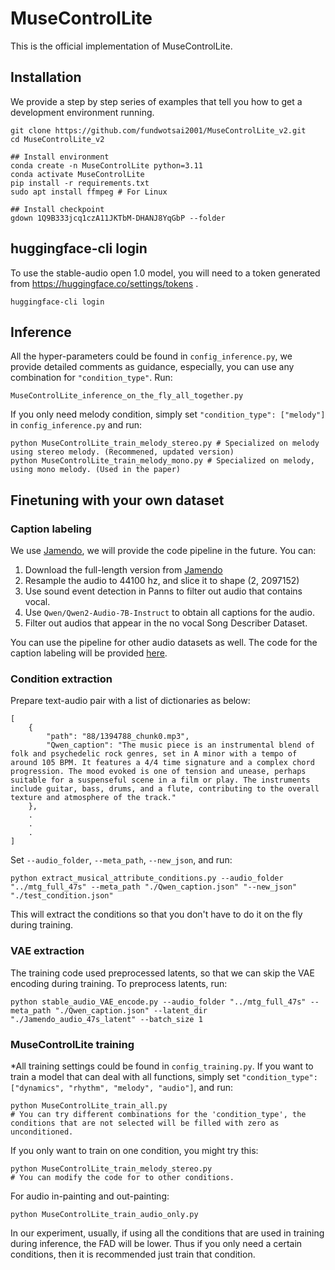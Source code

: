 # MuseControlLite

This is the official implementation of MuseControlLite.

## Installation
We provide a step by step series of examples that tell you how to get a development environment running.
```
git clone https://github.com/fundwotsai2001/MuseControlLite_v2.git
cd MuseControlLite_v2

## Install environment
conda create -n MuseControlLite python=3.11
conda activate MuseControlLite
pip install -r requirements.txt
sudo apt install ffmpeg # For Linux

## Install checkpoint
gdown 1Q9B333jcq1czA11JKTbM-DHANJ8YqGbP --folder
```
## huggingface-cli login
To use the stable-audio open 1.0 model, you will need to a token generated from https://huggingface.co/settings/tokens .
```
huggingface-cli login
```
## Inference
All the hyper-parameters could be found in `config_inference.py`, we provide detailed comments as guidance, especially, you can use any combination for `"condition_type"`. Run:
```
MuseControlLite_inference_on_the_fly_all_together.py
```
If you only need melody condition, simply set `"condition_type": ["melody"]` in `config_inference.py` and run:
```
python MuseControlLite_train_melody_stereo.py # Specialized on melody using stereo melody. (Recommened, updated version)
python MuseControlLite_train_melody_mono.py # Specialized on melody, using mono melody. (Used in the paper)
```
## Finetuning with your own dataset
### Caption labeling
We use [Jamendo](https://github.com/MTG/mtg-jamendo-dataset), we will provide the code pipeline in the future. You can:
1. Download the full-length version from [Jamendo](https://github.com/MTG/mtg-jamendo-dataset)
2. Resample the audio to 44100 hz, and slice it to shape (2, 2097152)
3. Use sound event detection in Panns to filter out audio that contains vocal.
4. Use `Qwen/Qwen2-Audio-7B-Instruct` to obtain all captions for the audio.
5. Filter out audios that appear in the no vocal Song Describer Dataset.


You can use the pipeline for other audio datasets as well. The code for the caption labeling will be provided [here]().
### Condition extraction
Prepare text-audio pair with a list of dictionaries as below:
```
[
    {
        "path": "88/1394788_chunk0.mp3",
        "Qwen_caption": "The music piece is an instrumental blend of folk and psychedelic rock genres, set in A minor with a tempo of around 105 BPM. It features a 4/4 time signature and a complex chord progression. The mood evoked is one of tension and unease, perhaps suitable for a suspenseful scene in a film or play. The instruments include guitar, bass, drums, and a flute, contributing to the overall texture and atmosphere of the track."
    },
    .
    .
    .
]
```
Set `--audio_folder`, `--meta_path`, `--new_json`, and run:
```
python extract_musical_attribute_conditions.py --audio_folder "../mtg_full_47s" --meta_path "./Qwen_caption.json" "--new_json" "./test_condition.json"
```
This will extract the conditions so that you don't have to do it on the fly during training.
### VAE extraction
The training code used preprocessed latents, so that we can skip the VAE encoding during training. To preprocess latents, run:
```
python stable_audio_VAE_encode.py --audio_folder "../mtg_full_47s" --meta_path "./Qwen_caption.json" --latent_dir "./Jamendo_audio_47s_latent" --batch_size 1
```
### MuseControlLite training
*All training settings could be found in `config_training.py`. 
If you want to train a model that can deal with all functions, simply set `"condition_type": ["dynamics", "rhythm", "melody", "audio"]`, and run:
```
python MuseControlLite_train_all.py
# You can try different combinations for the 'condition_type', the conditions that are not selected will be filled with zero as unconditioned. 
```

If you only want to train on one condition, you might try this:
```
python MuseControlLite_train_melody_stereo.py
# You can modify the code for to other conditions.
```
For audio in-painting and out-painting:
```
python MuseControlLite_train_audio_only.py
```
In our experiment, usually, if using all the conditions that are used in training during inference, the FAD will be lower. Thus if you only need a certain conditions, then it is recommended just train that condition.